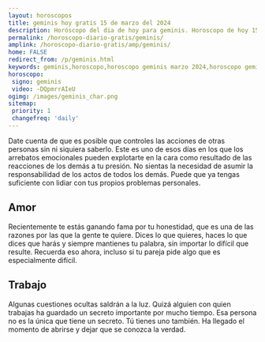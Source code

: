 ```yaml
---
layout: horoscopos
title: geminis hoy gratis 15 de marzo del 2024 
description: Horóscopo del dia de hoy para geminis. Horoscopo de hoy 15 de marzo del 2024. Las predicciones de amor, trabajo, vida personal gratis.
permalink: /horoscopo-diario-gratis/geminis/
amplink: /horoscopo-diario-gratis/amp/geminis/
home: FALSE
redirect_from: /p/geminis.html
keywords: geminis,horoscopo,horoscopo geminis marzo 2024,horoscopo geminis hoy,tarot geminis marzo 2024,horoscopo geminis,tarot geminis hoy,horoscopo de hoy,horoscopo diario,tarot del amor,horoscopo de hoy geminis,horoscopo diario del tarot, Horoscopo de hoy geminis 15 de marzo del 2024,horóscopo del día,signos zodiacales 2024, el horoscopo de hoy
horoscopo:
 signo: geminis
 video: -DQpmrrAIeU
ogimg: /images/geminis_char.png
sitemap:
 priority: 1
 changefreq: 'daily'
---
```



Date cuenta de que es posible que controles las acciones de otras personas sin ni siquiera saberlo. Este es uno de esos días en los que los arrebatos emocionales pueden explotarte en la cara como resultado de las reacciones de los demás a tu presión. No sientas la necesidad de asumir la responsabilidad de los actos de todos los demás. Puede que ya tengas suficiente con lidiar con tus propios problemas personales.

## Amor

Recientemente te estás ganando fama por tu honestidad, que es una de las razones por las que la gente te quiere. Dices lo que quieres, haces lo que dices que harás y siempre mantienes tu palabra, sin importar lo difícil que resulte. Recuerda eso ahora, incluso si tu pareja pide algo que es especialmente difícil.

## Trabajo

Algunas cuestiones ocultas saldrán a la luz. Quizá alguien con quien trabajas ha guardado un secreto importante por mucho tiempo. Esa persona no es la única que tiene un secreto. Tú tienes uno también. Ha llegado el momento de abrirse y dejar que se conozca la verdad.